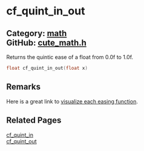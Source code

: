 [](../header.md ':include')

# cf_quint_in_out

Category: [math](/api_reference?id=math)  
GitHub: [cute_math.h](https://github.com/RandyGaul/cute_framework/blob/master/include/cute_math.h)  
---

Returns the quintic ease of a float from 0.0f to 1.0f.

```cpp
float cf_quint_in_out(float x)
```

## Remarks

Here is a great link to [visualize each easing function](https://easings.net/).

## Related Pages

[cf_quint_in](/math/cf_quint_in.md)  
[cf_quint_out](/math/cf_quint_out.md)  
